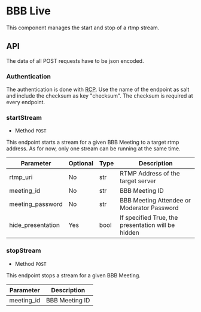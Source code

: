 # BBB Live

This component manages the start and stop of a rtmp stream.

## API
The data of all POST requests have to be json encoded.

### Authentication

The authentication is done with [RCP](https://github.com/myOmikron/rcp). Use the name of the endpoint  as salt and include the
checksum as key "checksum". The checksum is required at every endpoint.

### startStream
- Method `POST`

This endpoint starts a stream for a given BBB Meeting to a target rtmp address.
As for now, only one stream can be running at the same time.

Parameter         | Optional | Type | Description
---               | ---      | ---  | ---
rtmp_uri          | No       | str  | RTMP Address of the target server
meeting_id        | No       | str  | BBB Meeting ID
meeting_password  | No       | str  | BBB Meeting Attendee or Moderator Password
hide_presentation | Yes      | bool | If specified True, the presentation will be hidden


### stopStream
- Method `POST`

This endpoint stops a stream for a given BBB Meeting.

Parameter  | Description
---        | ---
meeting_id | BBB Meeting ID
